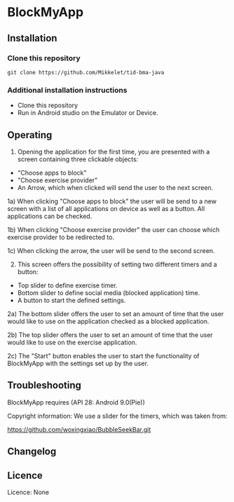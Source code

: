 # BlockMyApp
## Installation
### Clone this repository
```
git clone https://github.com/Mikkelet/tid-bma-java

```
### Additional installation instructions
* Clone this repository
* Run in Android studio on the Emulator or Device.

## Operating
1) Opening the application for the first time, you are presented with a screen containing three clickable objects:
- "Choose apps to block"
- "Choose exercise provider"
- An Arrow, which when clicked will send the user to the next screen.

1a) When clicking "Choose apps to block" the user will be send to a new screen with a list of all applications on device as well as
a button. All applications can be checked. 

1b) When clicking "Choose exercise provider" the user can choose which exercise provider to be redirected to. 

1c) When clicking the arrow, the user will be send to the second screen.

2) This screen offers the possibility of setting two different timers and a button:
- Top slider to define exercise timer.
- Bottom slider to define social media (blocked application) time.
- A button to start the defined settings.

2a) The bottom slider offers the user to set an amount of time that the user would like to use on the application checked as a blocked application.

2b) The top slider offers the user to set an amount of time that the user would like to use on the exercise application.

2c) The "Start" button enables the user to start the functionality of BlockMyApp with the settings set up by the user. 
## Troubleshooting
BlockMyApp requires (API 28: Android 9.0(Pie))

Copyright information: We use a slider for the timers, which was taken from: 

https://github.com/woxingxiao/BubbleSeekBar.git
## Changelog
## Licence
Licence: None
